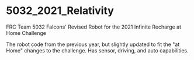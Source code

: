 # 5032_2021_Relativity
FRC Team 5032 Falcons' Revised Robot for the 2021 Infinite Recharge at Home Challenge

The robot code from the previous year, but slightly updated to fit the "at Home" changes to the challenge. Has sensor, driving, and auto capabilities. 
